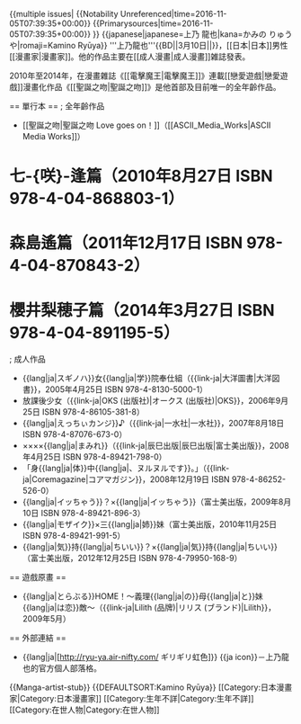 {{multiple issues|
{{Notability Unreferenced|time=2016-11-05T07:39:35+00:00}}
{{Primarysources|time=2016-11-05T07:39:35+00:00}}
}}
{{japanese|japanese=上乃 龍也|kana=かみの りゅうや|romaji=Kamino Ryūya}}
'''上乃龍也'''{{BD||3月10日||}}，[[日本|日本]]男性[[漫畫家|漫畫家]]。他的作品主要在[[成人漫畫|成人漫畫]]雑誌發表。

2010年至2014年，在漫畫雜誌《[[電擊魔王|電擊魔王]]》連載[[戀愛遊戲|戀愛遊戲]]漫畫化作品《[[聖誕之吻|聖誕之吻]]》是他首部及目前唯一的全年齡作品。

== 單行本 ==
; 全年齡作品
* [[聖誕之吻|聖誕之吻 Love goes on！]]（[[ASCII_Media_Works|ASCII Media Works]]）
# 七-{咲}-逢篇（2010年8月27日 ISBN 978-4-04-868803-1）
# 森島遙篇（2011年12月17日 ISBN 978-4-04-870843-2）
# 櫻井梨穂子篇（2014年3月27日 ISBN 978-4-04-891195-5）

; 成人作品
* {{lang|ja|スギノハ}}女{{lang|ja|学}}院奉仕組（{{link-ja|大洋圖書|大洋図書}}，2005年4月25日 ISBN 978-4-8130-5000-1）
* 放課後少女（{{link-ja|OKS (出版社)|オークス (出版社)|OKS}}，2006年9月25日 ISBN 978-4-86105-381-8）
* {{lang|ja|えっちぃカンジ}}♪（{{link-ja|一水社|一水社}}，2007年8月18日 ISBN 978-4-87076-673-0）
* ××××{{lang|ja|まみれ}}（{{link-ja|辰巳出版|辰巳出版|富士美出版}}，2008年4月25日 ISBN 978-4-89421-798-0）
* 「身{{lang|ja|体}}中{{lang|ja|、ヌルヌルです}}。」（{{link-ja|Coremagazine|コアマガジン}}，2008年12月19日 ISBN 978-4-86252-526-0）
* {{lang|ja|イッちゃう}}？×{{lang|ja|イッちゃう}}（富士美出版，2009年8月10日 ISBN 978-4-89421-896-3）
* {{lang|ja|モザイク}}×三{{lang|ja|姉}}妹（富士美出版，2010年11月25日 ISBN 978-4-89421-991-5）
* {{lang|ja|気}}持{{lang|ja|ちいい}}？×{{lang|ja|気}}持{{lang|ja|ちいい}}（富士美出版，2012年12月25日 ISBN 978-4-79950-168-9）

== 遊戲原畫 ==
* {{lang|ja|とらぶる}}HOME！～義理{{lang|ja|の}}母{{lang|ja|と}}妹{{lang|ja|は恋}}敵～（{{link-ja|Lilith (品牌)|リリス (ブランド)|Lilith}}，2009年5月）

== 外部連結 ==
* {{lang|ja|[http://ryu-ya.air-nifty.com/ ギリギリ虹色]}} {{ja icon}}－上乃龍也的官方個人部落格。

{{Manga-artist-stub}}
{{DEFAULTSORT:Kamino Ryūya}}
[[Category:日本漫畫家|Category:日本漫畫家]]
[[Category:生年不詳|Category:生年不詳]]
[[Category:在世人物|Category:在世人物]]
